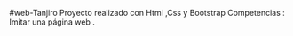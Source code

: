 #web-Tanjiro
Proyecto  realizado con  Html ,Css y Bootstrap
Competencias  : Imitar una página web .
